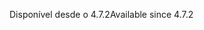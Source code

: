 <span data-ttu-id="6d241-101">Disponível desde o 4.7.2</span><span class="sxs-lookup"><span data-stu-id="6d241-101">Available since 4.7.2</span></span>